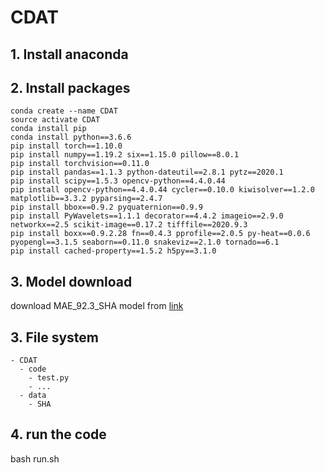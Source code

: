 # CDAT

## 1. Install anaconda

## 2. Install packages

```
conda create --name CDAT
source activate CDAT
conda install pip
conda install python==3.6.6
pip install torch==1.10.0
pip install numpy==1.19.2 six==1.15.0 pillow==8.0.1
pip install torchvision==0.11.0
pip install pandas==1.1.3 python-dateutil==2.8.1 pytz==2020.1
pip install scipy==1.5.3 opencv-python==4.4.0.44
pip install opencv-python==4.4.0.44 cycler==0.10.0 kiwisolver==1.2.0 matplotlib==3.3.2 pyparsing==2.4.7
pip install bbox==0.9.2 pyquaternion==0.9.9
pip install PyWavelets==1.1.1 decorator==4.4.2 imageio==2.9.0 networkx==2.5 scikit-image==0.17.2 tifffile==2020.9.3
pip install boxx==0.9.2.28 fn==0.4.3 pprofile==2.0.5 py-heat==0.0.6 pyopengl==3.1.5 seaborn==0.11.0 snakeviz==2.1.0 tornado==6.1
pip install cached-property==1.5.2 h5py==3.1.0
```

## 3. Model download

download MAE_92.3_SHA model from [link](https://1drv.ms/u/s!AuOdja6S-tY7gtRYZEgaElVf2AMd4Q?e=8obBlj) 

## 3. File system
```
- CDAT
  - code
    - test.py
    - ...
  - data
    - SHA
``` 

## 4. run the code
bash run.sh
